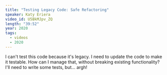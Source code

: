 ```yaml
---
title: "Testing Legacy Code: Safe Refactoring"
speaker: Katy Eriera
video_id: U5BkMJpv_ZQ
length: "39:52"
year: 2020
tags:
  - videos
  - 2020
---
```

I can't test this code because it's legacy. I need to update the code to make it testable. How can I manage that, without breaking existing functionality? I'll need to write some tests, but... argh!